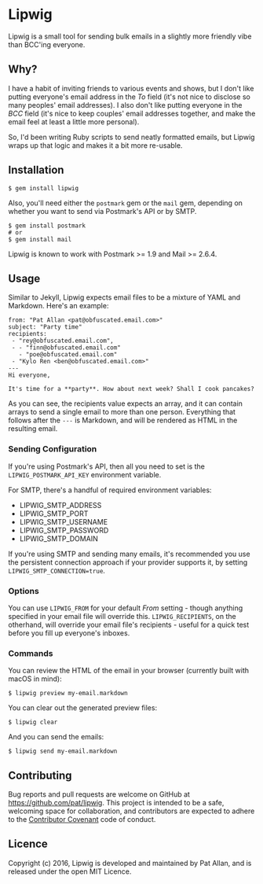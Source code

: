 # Lipwig

Lipwig is a small tool for sending bulk emails in a slightly more friendly vibe than BCC'ing everyone.

## Why?

I have a habit of inviting friends to various events and shows, but I don't like putting everyone's email address in the _To_ field (it's not nice to disclose so many peoples' email addresses). I also don't like putting everyone in the _BCC_ field (it's nice to keep couples' email addresses together, and make the email feel at least a little more personal).

So, I'd been writing Ruby scripts to send neatly formatted emails, but Lipwig wraps up that logic and makes it a bit more re-usable.

## Installation

    $ gem install lipwig

Also, you'll need either the `postmark` gem or the `mail` gem, depending on whether you want to send via Postmark's API or by SMTP.

    $ gem install postmark
    # or
    $ gem install mail

Lipwig is known to work with Postmark >= 1.9 and Mail >= 2.6.4.

## Usage

Similar to Jekyll, Lipwig expects email files to be a mixture of YAML and Markdown. Here's an example:

    from: "Pat Allan <pat@obfuscated.email.com>"
    subject: "Party time"
    recipients:
     - "rey@obfuscated.email.com",
     - - "finn@obfuscated.email.com"
       - "poe@obfuscated.email.com"
     - "Kylo Ren <ben@obfuscated.email.com>"
    ---
    Hi everyone,

    It's time for a **party**. How about next week? Shall I cook pancakes?

As you can see, the recipients value expects an array, and it can contain arrays to send a single email to more than one person. Everything that follows after the `---` is Markdown, and will be rendered as HTML in the resulting email.

### Sending Configuration

If you're using Postmark's API, then all you need to set is the `LIPWIG_POSTMARK_API_KEY` environment variable.

For SMTP, there's a handful of required environment variables:

* LIPWIG_SMTP_ADDRESS
* LIPWIG_SMTP_PORT
* LIPWIG_SMTP_USERNAME
* LIPWIG_SMTP_PASSWORD
* LIPWIG_SMTP_DOMAIN

If you're using SMTP and sending many emails, it's recommended you use the persistent connection approach if your provider supports it, by setting `LIPWIG_SMTP_CONNECTION=true`.

### Options

You can use `LIPWIG_FROM` for your default _From_ setting - though anything specified in your email file will override this. `LIPWIG_RECIPIENTS`, on the otherhand, will override your email file's recipients - useful for a quick test before you fill up everyone's inboxes.

### Commands

You can review the HTML of the email in your browser (currently built with macOS in mind):

    $ lipwig preview my-email.markdown

You can clear out the generated preview files:

    $ lipwig clear

And you can send the emails:

    $ lipwig send my-email.markdown

## Contributing

Bug reports and pull requests are welcome on GitHub at https://github.com/pat/lipwig. This project is intended to be a safe, welcoming space for collaboration, and contributors are expected to adhere to the [Contributor Covenant](http://contributor-covenant.org) code of conduct.

## Licence

Copyright (c) 2016, Lipwig is developed and maintained by Pat Allan, and is
released under the open MIT Licence.
